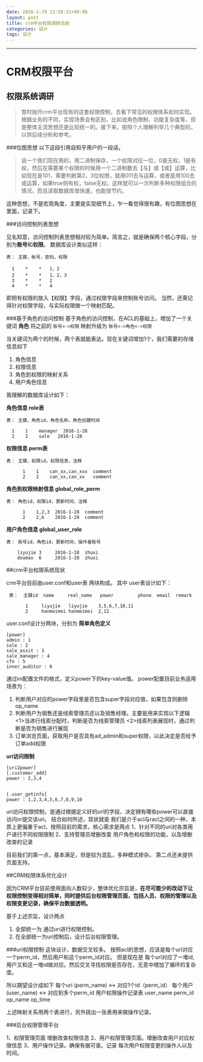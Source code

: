 ```yaml
---
date: 2016-1-29 12:58:31+00:00
layout: post
title: crm平台权限调研总结
categories: 设计
tags: 设计
---
```





----------
# CRM权限平台


## 权限系统调研

>暂时抛开crm平台现有的这套权限控制，去看下常见的权限体系如何实现。根据业务的不同，实现场景会有区别，比如说角色限制、功能复杂度等，但是整体主流思想还是比较统一的。接下来，按照个人理解列举几个典型的，以供后续分析和参考。

###位图思想
以下这段引用自知乎用户的一段话。
>说一个我们现在用的，用二进制保存，一个权限对应一位，0是无权，1是有权，然后在需要某个权限的时候用一个二进制数去【与】或【或】运算，比如现在是101，需要判断第2，3位权限，就用011去与运算，或者是用100去或运算，如果true则有权，false无权。这样就可以一次判断多种权限组合的情况，而且读取数据库很快速，也能很节约。

这种思想，不是宏观角度，主要是实现细节上，乍一看觉得很有趣，有位图思想在里面，记录下。

###访问控制列表思想

见名知意，访问控制列表思想相对较为简单。简言之，就是确保两个核心字段，分别为**账号**和**权限**。
数据库设计类似这样：

    表： 主键，帐号，密码，权限
    
      1    *    *   1，2
      2    *    *   1，2，3
      3    *    *   2
      4    *    *   4

即把有权限的放入【权限】字段，通过权限字段来控制账号访问。
当然，还需记得针对权限字段，与实际权限做一个映射匹配。

###基于角色的访问控制
基于角色的访问控制，在ACL的基础上，增加了一个关键词 **角色**
将之前的 `账号<->权限` 映射升级为 `账号<->角色<->权限`

当关键词为两个的时候，两个表就能表达。现在关键词增加1个，我们需要的存储信息如下
1. 角色信息
2. 权限信息
3. 角色到权限的映射关系
4. 用户角色信息

我理解的数据库设计如下：

**角色信息 role表**

    表： 主键，角色id，角色名称，角色创建时间
    
      1    1    manager  2016-1-28
      2    2    sale   2016-1-28

**权限信息 perm表**
 
    表： 主键，权限id，权限信息，注释
    
          1    1    can_xx,can_xxx  comment
          2    2    can_xx,can_xx   comment

**角色到权限映射信息  global_role_perm**

    表： 角色id，权限id，更新时间，注释
    
          1    1,2,3  2016-1-28  comment
          2    2,6    2016-1-28  comment

**用户角色信息 global_user_role**

    表： 账号id，角色id，更新时间，操作者账号
    
        liyujie 3     2016-1-28  zhuxi
        doumao  6     2016-1-28  zhuxi


##crm平台权限系统现状

crm平台目前由user.conf和user表 两块构成。
其中 user表设计如下：

     表：  主键id  name     real_name   power         phone  email  remark
        
           1     liyujie   liyujie    3,5,6,7,10,11
           2     hanmeimei hanmeimei  2,12

user.conf设计分两块，分别为
**简单角色定义**

    [power]
    admin : 1
    sale : 2
    sale_assit : 3
    sale_manager : 4
    cfo : 5
    inner_auditor : 6


通过ini配置文件的格式，定义power下的key-value值。
power配置目前业务适用场景为：

1. 判断用户对应的power字段里是否包含super字段对应值，如果包含则删除op_name
2. 判断用户为销售还是线索管理员还以及销售经理。主要是用来实现以下逻辑
	<1>当进行线索分配时，判断是否为线索管理员
	<2>线索列表展现时，通过判断是否为销售进行展现
3. 订单浏览页面，获取用户是否具有ad_admin和super权限，以此决定是否给予订单add权限

**uri访问限制**


    [uri2power]
    [.customer_add]
    power : 2,3,4

    
    [.user_getinfo]
    power : 1,2,3,4,5,6,7,8,9,10

   
   uri访问权限控制，是通过根据定义好的url的字段，决定拥有哪些power可以直接访问or提交该uri。
结合如何所述，现状就是 我们是介于acl与racl之间的一种，本质上更偏重于acl，按照目前的需求，核心需求是两点
1、针对不同的uri对各类用户进行不同权限限制
2、支持管理员增删改查 用户角色和权限的功能，以及增删改查的记录

目前我们的第一点，基本满足，但是较为混乱，多种模式掺杂。
第二点还未提供页面支持。

##CRM权限体系优化设计

因为CRM平台目前使用面向人数较少，整体优化宗旨是，**在尽可能少的改动下让权限控制变得相对简单，同时提供后台权限管理页面，包括人员、权限的管理以及权限变更记录，确保平台数据透明。**

基于上述宗旨，设计两点

1. 全部统一为 通过uri进行权限控制。
2. 在全部统一为uri控制后，设计后台权限管理。

###uri权限控制
这块设计，数据交叉较多。
按照acl的思想，应该是每个url对应一个perm_id，然后用户和这个perm_id对应。
但是现在是 每个url对应了一堆id,用户又和这一堆id做对应。然后交叉寻找权限是否存在，无意中增加了循环的复杂度。

所以期望设计成如下
每个uri (perm_name)  <-> 对应1个id（perm_id）
每个用户(user_name) <-> 对应到多个perm_id
用户权限操作记录表  user_name  perm_id op_name op_time 

上述映射关系用两个表进行，另外挑出一张表用来做操作记录。


###后台权限管理平台

1、权限管理页面  增删改查权限信息
2、用户权限管理页面。增删改查用户对应权限信息
3、用户操作记录。确保有据可查。记录 每次用户权限变更的操作人以及时间。

